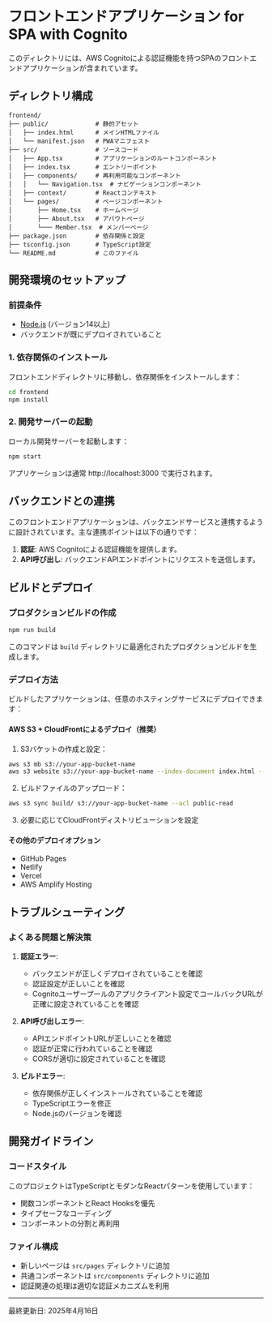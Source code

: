 # フロントエンドアプリケーション for SPA with Cognito

このディレクトリには、AWS Cognitoによる認証機能を持つSPAのフロントエンドアプリケーションが含まれています。

## ディレクトリ構成

```
frontend/
├── public/             # 静的アセット
│   ├── index.html      # メインHTMLファイル
│   └── manifest.json   # PWAマニフェスト
├── src/                # ソースコード
│   ├── App.tsx         # アプリケーションのルートコンポーネント
│   ├── index.tsx       # エントリーポイント
│   ├── components/     # 再利用可能なコンポーネント
│   │   └── Navigation.tsx  # ナビゲーションコンポーネント
│   ├── context/        # Reactコンテキスト
│   └── pages/          # ページコンポーネント
│       ├── Home.tsx    # ホームページ
│       ├── About.tsx   # アバウトページ
│       └─── Member.tsx  # メンバーページ
├── package.json        # 依存関係と設定
├── tsconfig.json       # TypeScript設定
└── README.md           # このファイル
```

## 開発環境のセットアップ

### 前提条件

- [Node.js](https://nodejs.org/) (バージョン14以上)
- バックエンドが既にデプロイされていること

### 1. 依存関係のインストール

フロントエンドディレクトリに移動し、依存関係をインストールします：

```bash
cd frontend
npm install
```

### 2. 開発サーバーの起動

ローカル開発サーバーを起動します：

```bash
npm start
```

アプリケーションは通常 http://localhost:3000 で実行されます。

## バックエンドとの連携

このフロントエンドアプリケーションは、バックエンドサービスと連携するように設計されています。主な連携ポイントは以下の通りです：

1. **認証**: AWS Cognitoによる認証機能を提供します。
2. **API呼び出し**: バックエンドAPIエンドポイントにリクエストを送信します。

## ビルドとデプロイ

### プロダクションビルドの作成

```bash
npm run build
```

このコマンドは `build` ディレクトリに最適化されたプロダクションビルドを生成します。

### デプロイ方法

ビルドしたアプリケーションは、任意のホスティングサービスにデプロイできます：

#### AWS S3 + CloudFrontによるデプロイ（推奨）

1. S3バケットの作成と設定：

```bash
aws s3 mb s3://your-app-bucket-name
aws s3 website s3://your-app-bucket-name --index-document index.html --error-document index.html
```

2. ビルドファイルのアップロード：

```bash
aws s3 sync build/ s3://your-app-bucket-name --acl public-read
```

3. 必要に応じてCloudFrontディストリビューションを設定

#### その他のデプロイオプション

- GitHub Pages
- Netlify
- Vercel
- AWS Amplify Hosting

## トラブルシューティング

### よくある問題と解決策

1. **認証エラー**:

   - バックエンドが正しくデプロイされていることを確認
   - 認証設定が正しいことを確認
   - Cognitoユーザープールのアプリクライアント設定でコールバックURLが正確に設定されていることを確認

2. **API呼び出しエラー**:

   - APIエンドポイントURLが正しいことを確認
   - 認証が正常に行われていることを確認
   - CORSが適切に設定されていることを確認

3. **ビルドエラー**:
   - 依存関係が正しくインストールされていることを確認
   - TypeScriptエラーを修正
   - Node.jsのバージョンを確認

## 開発ガイドライン

### コードスタイル

このプロジェクトはTypeScriptとモダンなReactパターンを使用しています：

- 関数コンポーネントとReact Hooksを優先
- タイプセーフなコーディング
- コンポーネントの分割と再利用

### ファイル構成

- 新しいページは `src/pages` ディレクトリに追加
- 共通コンポーネントは `src/components` ディレクトリに追加
- 認証関連の処理は適切な認証メカニズムを利用

---

最終更新日: 2025年4月16日
